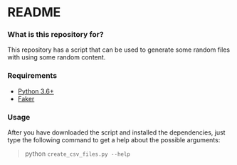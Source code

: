 # README #

### What is this repository for? ###

This repository has a script that can be used to generate some random files with using some random 
content.

### Requirements ###

* [Python 3.6+](https://www.python.org/ftp/python/3.6.4/python-3.6.4.exe)
* [Faker](http://faker.readthedocs.io/en/master/)

### Usage ###

After you have downloaded the script and installed the dependencies, just type the following command to get a help about the possible arguments:  

> python `create_csv_files.py --help`
